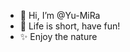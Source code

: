 - 👋 Hi, I’m @Yu-MiRa
- 👀 Life is short, have fun!
- ✨ Enjoy the nature 


<!---
Yu-MiRa/Yu-MiRa is a ✨ special ✨ repository because its `README.md` (this file) appears on your GitHub profile.
You can click the Preview link to take a look at your changes.
--->
